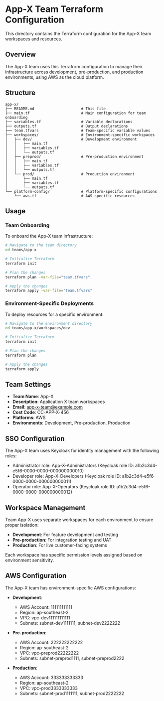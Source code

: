 # App-X Team Terraform Configuration

This directory contains the Terraform configuration for the App-X team workspaces and resources.

## Overview

The App-X team uses this Terraform configuration to manage their infrastructure across development, pre-production, and production environments, using AWS as the cloud platform.

## Structure

```
app-x/
├── README.md                     # This file
├── main.tf                       # Main configuration for team onboarding
├── variables.tf                  # Variable declarations
├── outputs.tf                    # Output declarations
├── team.tfvars                   # Team-specific variable values
├── workspaces/                   # Environment-specific workspaces
│   ├── dev/                      # Development environment
│   │   ├── main.tf
│   │   ├── variables.tf
│   │   └── outputs.tf
│   ├── preprod/                  # Pre-production environment
│   │   ├── main.tf
│   │   ├── variables.tf
│   │   └── outputs.tf
│   └── prod/                     # Production environment
│       ├── main.tf
│       ├── variables.tf
│       └── outputs.tf
└── platform-config/              # Platform-specific configurations
    └── aws.tf                    # AWS-specific resources
```

## Usage

### Team Onboarding

To onboard the App-X team infrastructure:

```bash
# Navigate to the team directory
cd teams/app-x

# Initialize Terraform
terraform init

# Plan the changes
terraform plan -var-file="team.tfvars"

# Apply the changes
terraform apply -var-file="team.tfvars"
```

### Environment-Specific Deployments

To deploy resources for a specific environment:

```bash
# Navigate to the environment directory
cd teams/app-x/workspaces/dev

# Initialize Terraform
terraform init

# Plan the changes
terraform plan

# Apply the changes
terraform apply
```

## Team Settings

- **Team Name**: App-X
- **Description**: Application X team workspaces
- **Email**: app-x-team@example.com
- **Cost Code**: CC-APP-X-456
- **Platforms**: AWS
- **Environments**: Development, Pre-production, Production

## SSO Configuration

The App-X team uses Keycloak for identity management with the following roles:

- Administrator role: App-X-Administrators (Keycloak role ID: a1b2c3d4-e5f6-0000-0000-000000000010)
- Developer role: App-X-Developers (Keycloak role ID: a1b2c3d4-e5f6-0000-0000-000000000011)
- Operator role: App-X-Operators (Keycloak role ID: a1b2c3d4-e5f6-0000-0000-000000000012)

## Workspace Management

Team App-X uses separate workspaces for each environment to ensure proper isolation:

- **Development**: For feature development and testing
- **Pre-production**: For integration testing and UAT
- **Production**: For live customer-facing systems

Each workspace has specific permission levels assigned based on environment sensitivity.

## AWS Configuration

The App-X team has environment-specific AWS configurations:

- **Development**:
  - AWS Account: 111111111111
  - Region: ap-southeast-2
  - VPC: vpc-dev111111111111
  - Subnets: subnet-dev1111111, subnet-dev2222222

- **Pre-production**:
  - AWS Account: 222222222222
  - Region: ap-southeast-2
  - VPC: vpc-preprod22222222
  - Subnets: subnet-preprod1111, subnet-preprod2222

- **Production**:
  - AWS Account: 333333333333
  - Region: ap-southeast-2
  - VPC: vpc-prod3333333333
  - Subnets: subnet-prod1111111, subnet-prod2222222 